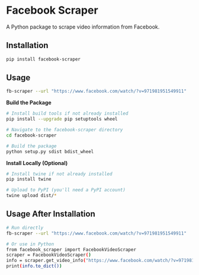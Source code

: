 # Facebook Scraper
A Python package to scrape video information from Facebook.

## Installation
```bash
pip install facebook-scraper
```
## Usage
```bash
fb-scraper --url "https://www.facebook.com/watch/?v=971981951549911"
```

**Build the Package**
```bash
# Install build tools if not already installed
pip install --upgrade pip setuptools wheel

# Navigate to the facebook-scraper directory
cd facebook-scraper

# Build the package
python setup.py sdist bdist_wheel
```
**Install Locally (Optional)**
```bash
# Install twine if not already installed
pip install twine

# Upload to PyPI (you'll need a PyPI account)
twine upload dist/*
```
## Usage After Installation
```bash
# Run directly
fb-scraper --url "https://www.facebook.com/watch/?v=971981951549911"

# Or use in Python
from facebook_scraper import FacebookVideoScraper
scraper = FacebookVideoScraper()
info = scraper.get_video_info("https://www.facebook.com/watch/?v=971981951549911")
print(info.to_dict())
```

